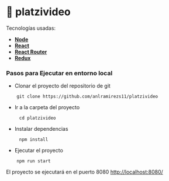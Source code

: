 # :ledger: platzivideo
Tecnologías usadas:
 * [**Node**](https://nodejs.org/en/)
 * [**React**](https://es.reactjs.org/)
 * [**React Router**](https://es.redux.js.org/docs/avanzado/uso-con-react-router.html)
 * [**Redux**](https://es.redux.js.org/)

### **Pasos para Ejecutar en entorno local**

* Clonar el proyecto del repositorio de git
```shell
    git clone https://github.com/anlramirezs11/platzivideo
```

* Ir a la carpeta del proyecto
```shell
     cd platzivideo
```

* Instalar dependencias
```shell
     npm install
```

* Ejecutar el proyecto
```shell
    npm run start
```

El proyecto se ejecutará en el puerto 8080
[http://localhost:8080/](http://127.0.0.1:8080)
